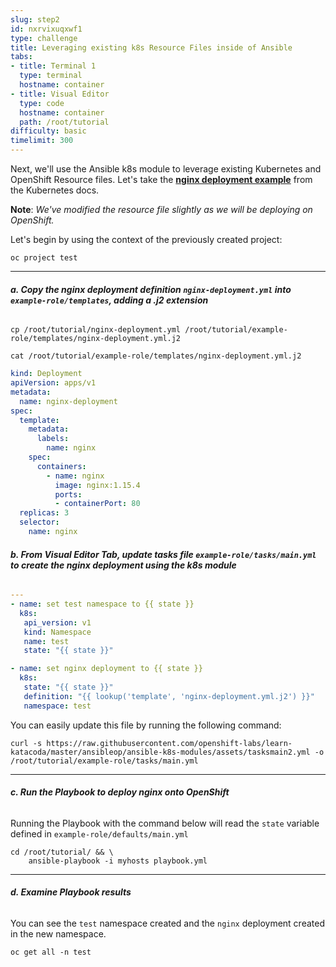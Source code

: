 ```yaml
---
slug: step2
id: nxrvixuqxwf1
type: challenge
title: Leveraging existing k8s Resource Files inside of Ansible
tabs:
- title: Terminal 1
  type: terminal
  hostname: container
- title: Visual Editor
  type: code
  hostname: container
  path: /root/tutorial
difficulty: basic
timelimit: 300
---
```

Next, we'll use the Ansible k8s module to leverage existing Kubernetes and OpenShift Resource files. Let's take the **[nginx deployment example](https://kubernetes.io/docs/concepts/workloads/controllers/deployment/#creating-a-deployment)**
 from the Kubernetes docs.

 **Note**: *We've modified the resource file slightly as we will be deploying
  on OpenShift.*

Let's begin by using the context of the previously created project:

```
oc project test
```

---

 ###### **a. Copy the nginx deployment definition `nginx-deployment.yml` into `example-role/templates`, adding a .j2 extension**

```
cp /root/tutorial/nginx-deployment.yml /root/tutorial/example-role/templates/nginx-deployment.yml.j2
```

```
cat /root/tutorial/example-role/templates/nginx-deployment.yml.j2
```


```yaml
kind: Deployment
apiVersion: apps/v1
metadata:
  name: nginx-deployment
spec:
  template:
    metadata:
      labels:
        name: nginx
    spec:
      containers:
        - name: nginx
          image: nginx:1.15.4
          ports:
          - containerPort: 80
  replicas: 3
  selector:
    name: nginx
```


 ###### **b. From *Visual Editor* Tab, update tasks file `example-role/tasks/main.yml` to create the nginx deployment using the k8s module**

```yaml
---
- name: set test namespace to {{ state }}
  k8s:
   api_version: v1
   kind: Namespace
   name: test
   state: "{{ state }}"

- name: set nginx deployment to {{ state }}
  k8s:
   state: "{{ state }}"
   definition: "{{ lookup('template', 'nginx-deployment.yml.j2') }}"
   namespace: test
```

You can easily update this file by running the following command:

```
curl -s https://raw.githubusercontent.com/openshift-labs/learn-katacoda/master/ansibleop/ansible-k8s-modules/assets/tasksmain2.yml -o /root/tutorial/example-role/tasks/main.yml
```

---

###### **c. Run the Playbook to deploy nginx onto OpenShift**

Running the Playbook with the command below will read the `state` variable defined in `example-role/defaults/main.yml`

```
cd /root/tutorial/ && \
    ansible-playbook -i myhosts playbook.yml
```

---

###### **d. Examine Playbook results**
You can see the `test` namespace created and the `nginx` deployment created in the new namespace.

```
oc get all -n test
```